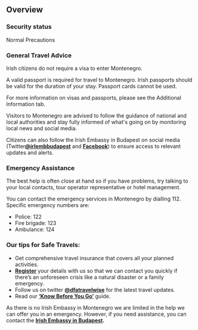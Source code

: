 ## Overview

### **Security status**

Normal Precautions

### **General Travel Advice**

Irish citizens do not require a visa to enter Montenegro.

A valid passport is required for travel to Montenegro. Irish passports should be valid for the duration of your stay. Passport cards cannot be used.

For more information on visas and passports, please see the Additional Information tab.

Visitors to Montenegro are advised to follow the guidance of national and local authorities and stay fully informed of what's going on by monitoring local news and social media.

Citizens can also follow the Irish Embassy in Budapest on social media (Twitter[**@irlembbudapest**](https://twitter.com/irlembbudapest) and [**Facebook**](https://www.facebook.com/irlembbudapest)) to ensure access to relevant updates and alerts.

### **Emergency Assistance**

The best help is often close at hand so if you have problems, try talking to your local contacts, tour operator representative or hotel management.

You can contact the emergency services in Montenegro by dialling 112. Specific emergency numbers are:

* Police: 122
* Fire brigade: 123
* Ambulance: 124

### **Our tips for Safe Travels:**

* Get comprehensive travel insurance that covers all your planned activities.
* [**Register**](/en/dfa/overseas-travel/citizens-registration/) your details with us so that we can contact you quickly if there’s an unforeseen crisis like a natural disaster or a family emergency.
* Follow us on twitter [**@dfatravelwise**](https://www.twitter.com/DFATravelWise) for the latest travel updates.
* Read our [**‘Know Before You Go’**](/en/dfa/overseas-travel/know-before-you-go/) guide.

As there is no Irish Embassy in Montenegro we are limited in the help we can offer you in an emergency. However, if you need assistance, you can contact the [**Irish Embassy in Budapest**](/en/hungary/budapest/)**.**